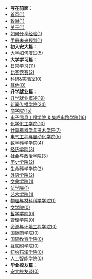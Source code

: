 - **写在前面：**
- [首页(1)](https://ahuer-leaplap.github.io/Impart-Inherit/)
- [致谢(1)](Preface/zhixie.md)
- [关于(1)](Preface/about.md)
- [如何分享经验(1)](Preface/fenxiang.md)
- [手册未来规划(1)](Preface/future.md)
- **初入安大篇：**
- [大学如何度过(5)](Golden-years/README.md)
- **大学学习篇：**
- [日常学习(11)](大学学习/日常学习/README.md)
- [比赛竞赛(2)](大学学习/比赛/README.md)
- [科研&实验室(0)](大学学习/科研/README.md)
- [其他(0)](大学学习/其他/README.md)
- **升学就业篇：**
- [升学就业概述(19)](升学就业/升学就业概述/README.md)
- [新闻传播学院(24)](升学就业/新闻传播学院/README.md)
- [商学院(15)](升学就业/商学院/README.md)
- [电子信息工程学院 & 集成电路学院(16)](升学就业/电子信息工程学院/README.md)
- [化学化工学院(10)](升学就业/化学化工学院/README.md)
- [计算机科学与技术学院(7)](升学就业/计算机科学与技术学院/README.md)
- [电气工程与自动化学院(5)](升学就业/电气工程与自动化学院/README.md)
- [数学科学学院(4)](升学就业/数学科学学院/README.md)
- [经济学院(3)](升学就业/经济学院/README.md)
- [社会与政治学院(3)](升学就业/社会与政治学院/README.md)
- [历史学院(2)](升学就业/历史学院/README.md)
- [生命科学学院(2)](升学就业/生命科学学院/README.md)
- [外语学院(2)](升学就业/外语学院/README.md)
- [文典学院(1)](升学就业/文典学院/README.md)
- [法学院(1)](升学就业/法学院/README.md)
- [艺术学院(1)](升学就业/艺术学院/README.md)
- [物理与材料科学学院(1)](升学就业/物理与材料科学学院/README.md)
- [文学院(0)](升学就业/文学院/README.md)
- [哲学学院(0)](升学就业/哲学学院/README.md)
- [管理学院(0)](升学就业/管理学院/README.md)
- [资源与环境工程学院(0)](升学就业/资源与环境工程学院/README.md)
- [国际商学院(0)](升学就业/国际商学院/README.md)
- [国际教育学院(0)](升学就业/国际教育学院/README.md)
- [互联网学院(0)](升学就业/互联网学院/README.md)
- [纽约石溪学院(0)](升学就业/纽约石溪学院/README.md)
- [人工智能学院(0)](升学就业/人工智能学院/README.md)
- **毕业校友篇：**
- [安大校友谈(0)](安大校友谈/README.md)

⠀⠀

⠀⠀

